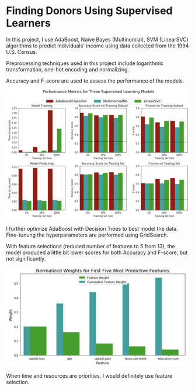 # Finding Donors Using Supervised Learners

In this project, I use AdaBoost, Naive Bayes (Multinomial), SVM (LinearSVC) algorithms to predict individuals' income using data collected from the 1994 U.S. Census. 

Preprocessing techniques used in this project include logarithmic transformation, one-hot encoding and normalizing. 

Accuracy and F-score are used to assess the performance of the models. 

<img src="https://github.com/sooolee/Finding-Donors_Supervised-Learning/blob/main/images/performance_metrics.png?raw=true" width="700">


I further optimize AdaBoost with Decision Trees to best model the data. Fine-tunung the hyperparameters are performed using GridSearch. 

With feature selections (reduced number of features to 5 from 13), the model produced a little bit lower scores for both Accuracy and F-score, but not significantly. 


<img src="https://github.com/sooolee/Finding-Donors_Supervised-Learning/blob/main/images/feature_selection.png?raw=true" width="500">

When time and resources are priorities, I would definitely use feature selection. 